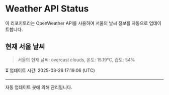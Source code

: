 
# Weather API Status

이 리포지토리는 OpenWeather API를 사용하여 서울의 날씨 정보를 자동으로 업데이트합니다.

## 현재 서울 날씨
> 서울의 현재 날씨: overcast clouds, 온도: 15.19°C, 습도: 54%

⏳ 업데이트 시간: 2025-03-26 17:19:06 (UTC)

---
자동 업데이트 봇에 의해 관리됩니다.
